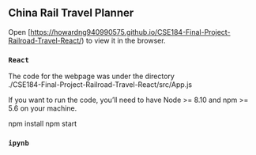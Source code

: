 ## China Rail Travel Planner

Open [https://howardng940990575.github.io/CSE184-Final-Project-Railroad-Travel-React/) to view it in the browser.

### `React`

The code for the webpage was under the directory<br />
./CSE184-Final-Project-Railroad-Travel-React/src/App.js

If you want to run the code, you’ll need to have Node >= 8.10 and npm >= 5.6 on your machine.<br />

npm install
npm start

### `ipynb`
